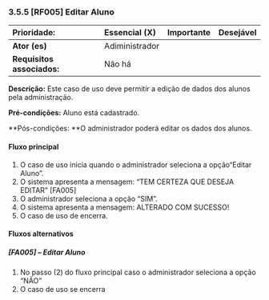 ### 3.5.5 **\[RF005\] Editar Aluno**

| **Prioridade:** | Essencial \(X\) | Importante | Desejável |
| :--- | :--- | :--- | :--- |
| **Ator \(es\)** | Adiministrador |  |  |
| **Requisitos associados:** | Não há |  |  |

**Descrição:** Este caso de uso deve permitir a edição de dados dos alunos pela administração.

**Pré-condições:** Aluno está cadastrado.

**Pós-condições: **O administrador poderá editar os dados dos alunos.

#### Fluxo principal

1. O caso de uso inicia quando o administrador seleciona a opção“Editar Aluno”.
2. O sistema apresenta a mensagem: “TEM CERTEZA QUE DESEJA EDITAR” \[FA005\]
3. O administrador seleciona a opção “SIM”.
4. O sistema apresenta a mensagem: ALTERADO COM SUCESSO!
5. O caso de uso de encerra.

#### Fluxos alternativos

##### \[FA005\] – Editar Aluno

1. No passo \(2\) do fluxo principal caso o administrador seleciona a opção “NÃO”
2. O caso de uso se encerra



